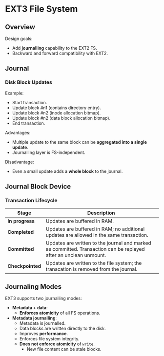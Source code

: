 # EXT3 File System
## Overview
Design goals:
- Add **journalling** capability to the EXT2 FS.
- Backward and forward compatibility with EXT2.

## Journal
### Disk Block Updates
Example:
- Start transaction.
- Update block #n1 (contains directory entry).
- Update block #n2 (inode allocation bitmap).
- Update block #n2 (data block allocation bitmap).
- End transaction.

Advantages:
- Multiple update to the same block can be **aggregated into a single update**.
- Journalling layer is FS-independent.

Disadvantage:
- Even a small update adds a **whole block** to the journal.

## Journal Block Device
### Transaction Lifecycle
|Stage|Description|
|-|-|
|**In progress**|Updates are buffered in RAM.|
|**Completed**|Updates are buffered in RAM; no additional updates are allowed in the same transaction.|
|**Committed**|Updates are written to the journal and marked as committed. Transaction can be replayed after an unclean unmount.|
|**Checkpointed**|Updates are written to the file system; the transcation is removed from the journal.|

## Journaling Modes
EXT3 supports two journalling modes:
- **Metadata + data**:
    - **Enforces atomicity** of all FS operations.
- **Metadata journalling**:
    - Metadata is journalled.
    - Data blocks are written directly to the disk.
    - Improves **performance**.
    - Enforces file system integrity.
    - **Does not enforce atomicity** of ``write``.
        - New file content can be stale blocks.